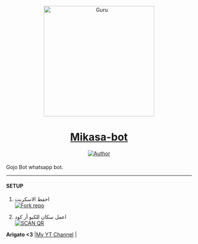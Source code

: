 
<p align="center">  
  <a href="https://youtu.be/WcA7GZuaN0A">
    <img alt="Guru" height="300" src="https://telegra.ph/file/c15fce842890d1eb01a37.jpg">
    <h1 align="center">Mikasa-bot</h1>
  </a>
</p>
<p align="center">
<a href="https://wa.me/+201206178781"><img title="Author" src="https://img.shields.io/badge/gojo bot-blue?style=for-the-badge&logo=whatsapp"></a>
<p/>

####  
Gojo Bot whatsapp bot.

***

#### SETUP

1. احفظ الاسكربت
    <br>
<a href='https://github.com/Hashira0h/otherthing/fork' target="_blank"><img alt='Fork repo' src='https://img.shields.io/badge/Fork Repo-100000?style=for-the-badge&logo=scan&logoColor=white&labelColor=black&color=brown'/></a>

2. اعمل سكان للكيو أر كود
    <br>
<a href='https://replit.com/@Guru322/GURU-BOT-QR-CODE-GENERATOR?v=1' target="_blank"><img alt='SCAN QR' src='https://img.shields.io/badge/Scan_qr-100000?style=for-the-badge&logo=scan&logoColor=white&labelColor=black&color=brown'/></a>

 **Arigato <3** |[My YT Channel](https://www.youtube.com/channel/UCATmEiG0bFIo4cP-ZihoPAQ#thanks-to) | 



